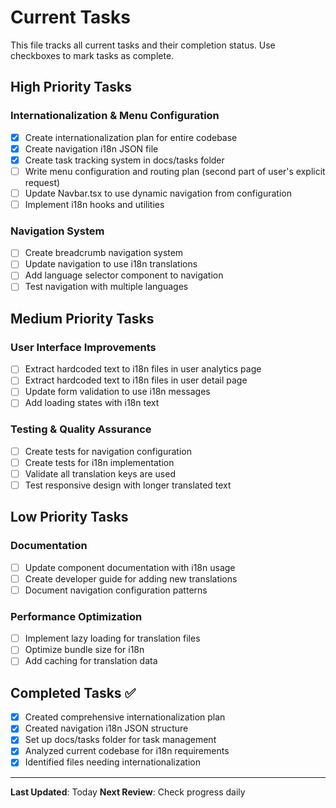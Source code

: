 # Current Tasks

This file tracks all current tasks and their completion status. Use checkboxes to mark tasks as complete.

## High Priority Tasks

### Internationalization & Menu Configuration
- [x] Create internationalization plan for entire codebase
- [x] Create navigation i18n JSON file
- [x] Create task tracking system in docs/tasks folder
- [ ] Write menu configuration and routing plan (second part of user's explicit request)
- [ ] Update Navbar.tsx to use dynamic navigation from configuration
- [ ] Implement i18n hooks and utilities

### Navigation System
- [ ] Create breadcrumb navigation system
- [ ] Update navigation to use i18n translations
- [ ] Add language selector component to navigation
- [ ] Test navigation with multiple languages

## Medium Priority Tasks

### User Interface Improvements
- [ ] Extract hardcoded text to i18n files in user analytics page
- [ ] Extract hardcoded text to i18n files in user detail page
- [ ] Update form validation to use i18n messages
- [ ] Add loading states with i18n text

### Testing & Quality Assurance
- [ ] Create tests for navigation configuration
- [ ] Create tests for i18n implementation
- [ ] Validate all translation keys are used
- [ ] Test responsive design with longer translated text

## Low Priority Tasks

### Documentation
- [ ] Update component documentation with i18n usage
- [ ] Create developer guide for adding new translations
- [ ] Document navigation configuration patterns

### Performance Optimization
- [ ] Implement lazy loading for translation files
- [ ] Optimize bundle size for i18n
- [ ] Add caching for translation data

## Completed Tasks ✅

- [x] Created comprehensive internationalization plan
- [x] Created navigation i18n JSON structure
- [x] Set up docs/tasks folder for task management
- [x] Analyzed current codebase for i18n requirements
- [x] Identified files needing internationalization

---

**Last Updated**: Today
**Next Review**: Check progress daily